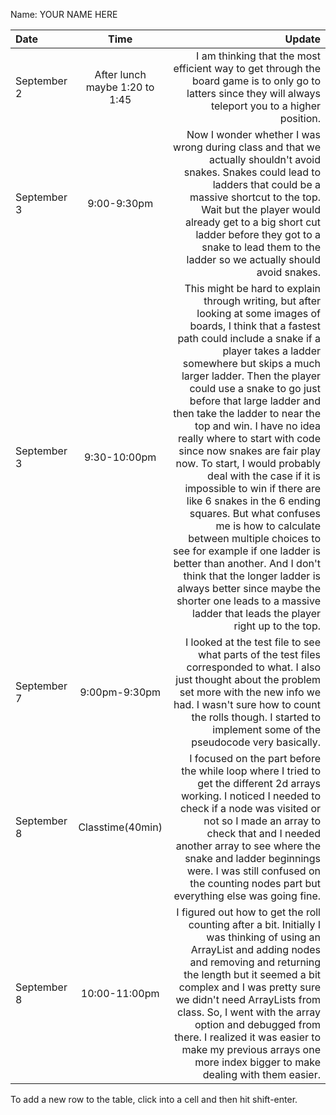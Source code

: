Name: YOUR NAME HERE

| Date        |              Time              |                                                                                                                                                                                                                                                                                                                                                                                                                                                                                                                                                                                                                                                                                                                                                                                                                                          Update |
|:------------|:------------------------------:|------------------------------------------------------------------------------------------------------------------------------------------------------------------------------------------------------------------------------------------------------------------------------------------------------------------------------------------------------------------------------------------------------------------------------------------------------------------------------------------------------------------------------------------------------------------------------------------------------------------------------------------------------------------------------------------------------------------------------------------------------------------------------------------------------------------------------------------------:|
| September 2 | After lunch maybe 1:20 to 1:45 |                                                                                                                                                                                                                                                                                                                                                                                                                                                                                                                                                                                                                                                                                      I am thinking that the most efficient way to get through the board game is to only go to latters since they will always teleport you to a higher position. |
| September 3 |          9:00-9:30pm           |                                                                                                                                                                                                                                                                                                                                                                                                                                                                                                                  Now I wonder whether I was wrong during class and that we actually shouldn't avoid snakes. Snakes could lead to ladders that could be a massive shortcut to the top. Wait but the player would already get to a big short cut ladder before they got to a snake to lead them to the ladder so we actually should avoid snakes. |
| September 3 |          9:30-10:00pm          | This might be hard to explain through writing, but after looking at some images of boards, I think that a fastest path could include a snake if a player takes a ladder somewhere but skips a much larger ladder. Then the player could use a snake to go just before that large ladder and then take the ladder to near the top and win. I have no idea really where to start with code since now snakes are fair play now. To start, I would probably deal with the case if it is impossible to win if there are like 6 snakes in the 6 ending squares. But what confuses me is how to calculate between multiple choices to see for example if one ladder is better than another. And I don't think that the longer ladder is always better since maybe the shorter one leads to a massive ladder that leads the player right up to the top. |
| September 7 |         9:00pm-9:30pm          |                                                                                                                                                                                                                                                                                                                                                                                                                                                                                                                                                                         I looked at the test file to see what parts of the test files corresponded to what. I also just thought about the problem set more with the new info we had. I wasn't sure how to count the rolls though. I started to implement some of the pseudocode very basically. |
| September 8 |        Classtime(40min)        |                                                                                                                                                                                                                                                                                                                                                                                                                                                                                   I focused on the part before the while loop where I tried to get the different 2d arrays working. I noticed I needed to check if a node was visited or not so I made an array to check that and I needed another array to see where the snake and ladder beginnings were. I was still confused on the counting nodes part but everything else was going fine. |
| September 8 |         10:00-11:00pm          |                                                                                                                                                                                                                                                                                                                                                                                                                     I figured out how to get the roll counting after a bit. Initially I was thinking of using an ArrayList and adding nodes and removing and returning the length but it seemed a bit complex and I was pretty sure we didn't need ArrayLists from class. So, I went with the array option and debugged from there. I realized it was easier to make my previous arrays one more index bigger to make dealing with them easier. |


To add a new row to the table, click into a cell and then hit shift-enter.